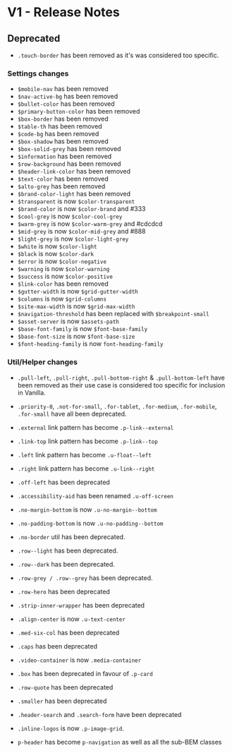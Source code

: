 # V1 - Release Notes

## Deprecated

* `.touch-border` has been removed as it's was considered too specific.

### Settings changes


* `$mobile-nav` has been removed
* `$nav-active-bg` has been removed
* `$bullet-color` has been removed
* `$primary-button-color` has been removed
* `$box-border` has been removed
* `$table-th` has been removed
* `$code-bg` has been removed
* `$box-shadow` has been removed
* `$box-solid-grey` has been removed
* `$information` has been removed
* `$row-background` has been removed
* `$header-link-color` has been removed
* `$text-color` has been removed
* `$alto-grey` has been removed
* `$brand-color-light` has been removed
* `$transparent` is now `$color-transparent`
* `$brand-color` is now `$color-brand` and #333
* `$cool-grey` is now `$color-cool-grey`
* `$warm-grey` is now `$color-warm-grey` and #cdcdcd
* `$mid-grey` is now `$color-mid-grey` and #888
* `$light-grey` is now `$color-light-grey`
* `$white` is now `$color-light`
* `$black` is now `$color-dark`
* `$error` is now `$color-negative`
* `$warning` is now `$color-warning`
* `$success` is now `$color-positive`
* `$link-color` has been removed
* `$gutter-width` is now `$grid-gutter-width`
* `$columns` is now `$grid-columns`
* `$site-max-width` is now `$grid-max-width`
* `$navigation-threshold` has been replaced with `$breakpoint-small`
* `$asset-server` is now `$assets-path`
* `$base-font-family` is now `$font-base-family`
* `$base-font-size` is now `$font-base-size`
* `$font-heading-family` is now `font-heading-family`

### Util/Helper changes

* `.pull-left`, `.pull-right`, `.pull-bottom-right` & `.pull-bottom-left` have been removed as their use case is considered too specific for inclusion in Vanilla.

* `.priority-0`, `.not-for-small`, `.for-tablet`, `.for-medium`, `.for-mobile`, `.for-small` have all been deprecated.

* `.external` link pattern has become `.p-link--external`
* `.link-top` link pattern has become `.p-link--top`

* `.left` link pattern has become `.u-float--left`
* `.right` link pattern has become `.u-link--right`

* `.off-left` has been deprecated
* `.accessibility-aid` has been renamed `.u-off-screen`

* `.no-margin-bottom` is now `.u-no-margin--bottom`
* `.no-padding-bottom` is now `.u-no-padding--bottom`
* `.no-border` util has been deprecated.

* `.row--light` has been deprecated.
* `.row--dark` has been deprecated.
* `.row-grey / .row--grey` has been deprecated.
* `.row-hero` has been deprecated
* `.strip-inner-wrapper` has been deprecated
* `.align-center` is now `.u-text-center`
* `.med-six-col` has been deprecated
* `.caps` has been deprecated

* `.video-container` is now `.media-container`

* `.box` has been deprecated in favour of `.p-card`

* `.row-quote` has been deprecated

* `.smaller` has been deprecated

* `.header-search` and `.search-form` have been deprecated

* `.inline-logos` is now `.p-image-grid`.

* `p-header` has become `p-navigation` as well as all the sub-BEM classes
